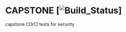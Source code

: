 # CAPSTONE [![Build_Status](https://travis-ci.org/KoalaTea/capstone-security-unit-tests.svg?branch=master)]
capstone CD/CI tests for security
